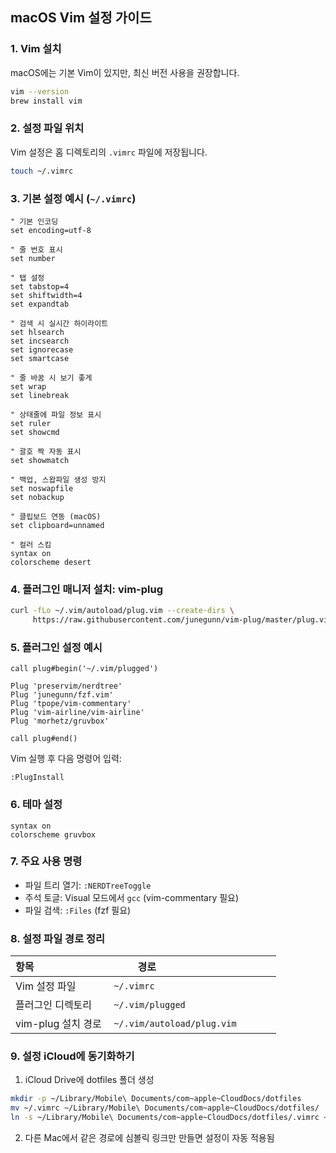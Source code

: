 ## macOS Vim 설정 가이드

### 1. Vim 설치

macOS에는 기본 Vim이 있지만, 최신 버전 사용을 권장합니다.

```bash
vim --version
brew install vim
```

### 2. 설정 파일 위치

Vim 설정은 홈 디렉토리의 `.vimrc` 파일에 저장됩니다.

```bash
touch ~/.vimrc
```

### 3. 기본 설정 예시 (`~/.vimrc`)

```vim
" 기본 인코딩
set encoding=utf-8

" 줄 번호 표시
set number

" 탭 설정
set tabstop=4
set shiftwidth=4
set expandtab

" 검색 시 실시간 하이라이트
set hlsearch
set incsearch
set ignorecase
set smartcase

" 줄 바꿈 시 보기 좋게
set wrap
set linebreak

" 상태줄에 파일 정보 표시
set ruler
set showcmd

" 괄호 짝 자동 표시
set showmatch

" 백업, 스왑파일 생성 방지
set noswapfile
set nobackup

" 클립보드 연동 (macOS)
set clipboard=unnamed

" 컬러 스킴
syntax on
colorscheme desert
```

### 4. 플러그인 매니저 설치: vim-plug

```bash
curl -fLo ~/.vim/autoload/plug.vim --create-dirs \
     https://raw.githubusercontent.com/junegunn/vim-plug/master/plug.vim
```

### 5. 플러그인 설정 예시

```vim
call plug#begin('~/.vim/plugged')

Plug 'preservim/nerdtree'
Plug 'junegunn/fzf.vim'
Plug 'tpope/vim-commentary'
Plug 'vim-airline/vim-airline'
Plug 'morhetz/gruvbox'

call plug#end()
```

Vim 실행 후 다음 명령어 입력:

```vim
:PlugInstall
```

### 6. 테마 설정

```vim
syntax on
colorscheme gruvbox
```

### 7. 주요 사용 명령

- 파일 트리 열기: `:NERDTreeToggle`
- 주석 토글: Visual 모드에서 `gcc` (vim-commentary 필요)
- 파일 검색: `:Files` (fzf 필요)

### 8. 설정 파일 경로 정리

| 항목                            | 경로                                      |
| ----------------------------- | --------------------------------------- |
| Vim 설정 파일                     | `~/.vimrc`                              |
| 플러그인 디렉토리                     | `~/.vim/plugged`                        |
| vim-plug 설치 경로                | `~/.vim/autoload/plug.vim`              |

### 9. 설정 iCloud에 동기화하기

1. iCloud Drive에 dotfiles 폴더 생성

```bash
mkdir -p ~/Library/Mobile\ Documents/com~apple~CloudDocs/dotfiles
mv ~/.vimrc ~/Library/Mobile\ Documents/com~apple~CloudDocs/dotfiles/
ln -s ~/Library/Mobile\ Documents/com~apple~CloudDocs/dotfiles/.vimrc ~/.vimrc
```

2. 다른 Mac에서 같은 경로에 심볼릭 링크만 만들면 설정이 자동 적용됨
